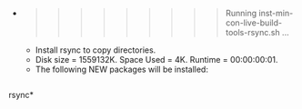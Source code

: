 * >>>>>>>>> Running inst-min-con-live-build-tools-rsync.sh ...
  * Install rsync to copy directories.
  * Disk size = 1559132K. Space Used = 4K. Runtime = 00:00:00:01.
  * The following NEW packages will be installed:
  ```bash
rsync*
  ```
